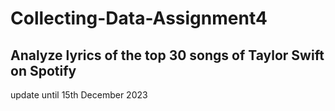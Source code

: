 # Collecting-Data-Assignment4
## Analyze lyrics of the top 30 songs of Taylor Swift on Spotify
update until 15th December 2023

